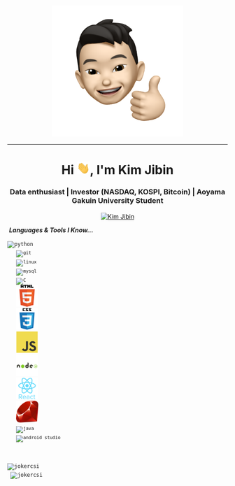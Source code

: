 <link rel="stylesheet" href="https://cdn.jsdelivr.net/gh/devicons/devicon@v2.11.0/devicon.min.css">

<!-- in your body -->
<i class="devicon-ruby-plain colored"></i>


<p align="center">
<img src="https://github.com/jokercsi/jokercsi/blob/main/profile.png" width="300px">
</p>
<hr>
<h1 align="center">Hi <img src="https://raw.githubusercontent.com/ABSphreak/ABSphreak/master/gifs/Hi.gif" width="30px">, I'm Kim Jibin</h1>
<h3 align="center">Data enthusiast | Investor (NASDAQ, KOSPI, Bitcoin) | Aoyama Gakuin University Student</h3>
<p align="center">
<a href="https://www.facebook.com/jibin.kim.7/" target="blank">
  <img align="center" src="https://upload.wikimedia.org/wikipedia/commons/thumb/b/b8/2021_Facebook_icon.svg/1920px-2021_Facebook_icon.svg.png" alt="Kim Jibin" height="30" width="40" />
</a>
</p>
</p>


&nbsp;***Languages & Tools I Know...***
<p align="left">
  <code><img height="50" src="https://upload.wikimedia.org/wikipedia/commons/c/c3/Python-logo-notext.svg" alt="python"></code><code> 
  <code> <img height="50" src="https://upload.wikimedia.org/wikipedia/commons/thumb/e/e0/Git-logo.svg/2880px-Git-logo.svg.png" alt="git"> </code>
  <code> <img height="50" src="https://upload.wikimedia.org/wikipedia/commons/thumb/3/35/Tux.svg/1280px-Tux.svg.png" alt="linux"> </code>
  <code> <img height="50" src="https://upload.wikimedia.org/wikipedia/en/thumb/d/dd/MySQL_logo.svg/2560px-MySQL_logo.svg.png" alt="mysql"> </code>
  <code> <img height="50" src="https://upload.wikimedia.org/wikipedia/commons/thumb/1/18/C_Programming_Language.svg/1280px-C_Programming_Language.svg.png"  alt="C"> </code>
  <code> <img height="50" src="https://raw.githubusercontent.com/github/explore/80688e429a7d4ef2fca1e82350fe8e3517d3494d/topics/html/html.png" alt="HTML5"/></code>
  <code> <img height="50" src="https://raw.githubusercontent.com/devicons/devicon/master/icons/css3/css3-original-wordmark.svg"> </code>
  <code> <img height="50" src="https://raw.githubusercontent.com/devicons/devicon/master/icons/javascript/javascript-original.svg"> </code>
  <code> <img height="50" src="https://raw.githubusercontent.com/devicons/devicon/master/icons/nodejs/nodejs-original-wordmark.svg"> </code>
  <code> <img height="50" src="https://raw.githubusercontent.com/devicons/devicon/master/icons/react/react-original-wordmark.svg"> </code>
  <code> <img height="50" src="https://github.com/jokercsi/jokercsi/blob/main/ruby.svg"> </code>
  <code> <img height="50" src="https://upload.wikimedia.org/wikipedia/en/thumb/3/30/Java_programming_language_logo.svg/468px-Java_programming_language_logo.svg.png" alt="java"> </code> 
  <code> <img height="50" src="https://upload.wikimedia.org/wikipedia/commons/thumb/e/e3/Android_Studio_Icon_%282014-2019%29.svg/1024px-Android_Studio_Icon_%282014-2019%29.svg.png" alt="android studio"> </code>
</p>
  
<img align="left" src="https://github-readme-stats.vercel.app/api/top-langs/?username=jokercsi&layout=compact&hide=html" alt="jokercsi" />
&nbsp;<img align="center" src="https://github-readme-stats.vercel.app/api?username=jokercsi&show_icons=true" alt="jokercsi" />

